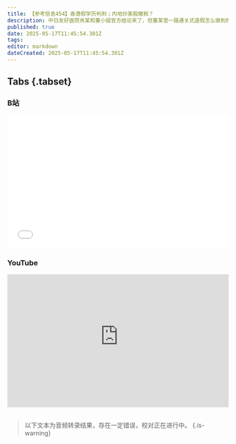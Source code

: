 ```yaml
---
title: 【参考信息454】香港假学历判刑；内地炒美股缴税？
description: 中日友好医院肖某和董小姐官方结论来了，但董某莹一路通关式造假怎么做到的仍是谜题。顶着港大硕士、环球小姐光环的28岁内地女子，因学历造假被香港法院判刑。重庆大学本科毕业生手握14篇SCI，3项国家发明专利授权，原来是因为院长父亲。论文检测AI率难倒部分毕业生。宿迁学院新校区被传烂尾，原因是官方疏忽。2024城镇就业年均工资公布。公募基金改革，打破基金经理旱涝保收。部分炒美股人士收到申报缴个税提醒。
published: true
date: 2025-05-17T11:45:54.301Z
tags: 
editor: markdown
dateCreated: 2025-05-17T11:45:54.301Z
---
```


## Tabs {.tabset}
### B站
<div style="position: relative; padding: 30% 45%;">
<iframe style="position: absolute; width: 100%; height: 100%; left: 0; top: 0;" src="//player.bilibili.com/player.html?&bvid=BV1vzJwzAEgh&page=1&as_wide=1&high_quality=1&danmaku=1&autoplay=0" scrolling="no" border="0" frameborder="no" framespacing="0" allowfullscreen="true"></iframe>
</div>

### YouTube
<div style="position: relative; padding: 30% 45%;">
<iframe style="position: absolute; top: 0; left: 0; width: 100%; height: 100%;" src="https://www.youtube-nocookie.com/embed/YouTubeVID" title="YouTube video player" frameborder="0" allow="accelerometer; autoplay; clipboard-write; encrypted-media; gyroscope; picture-in-picture" allowfullscreen></iframe>
</div>


## 

> 以下文本为音频转录结果，存在一定错误，校对正在进行中。
{.is-warning}
